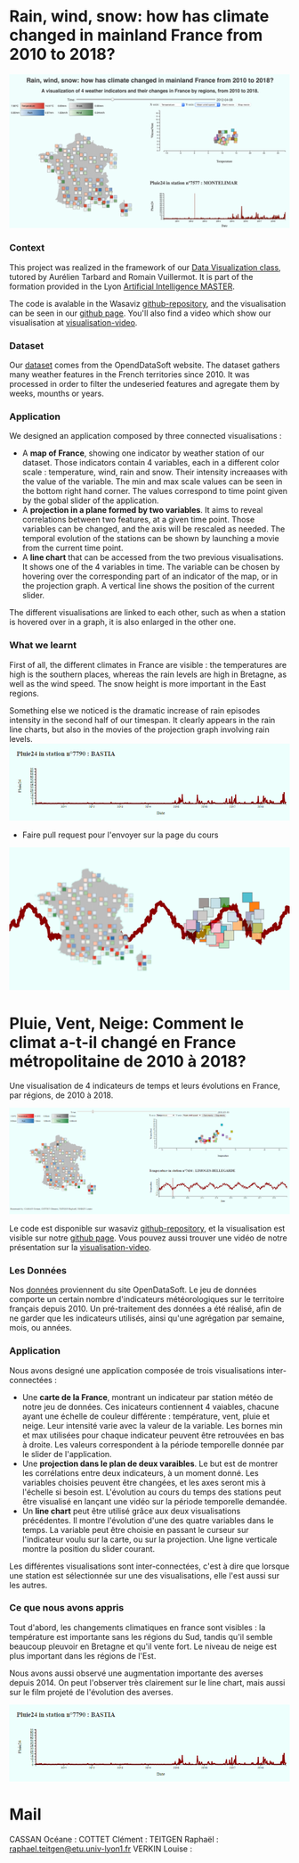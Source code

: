 # Rain, wind, snow: how has climate changed in mainland France from 2010 to 2018?


![image](https://github.com/wasaviz/wasaviz.github.io/blob/master/Images_video/teaser.png)


### Context

This project was realized in the framework of our [Data Visualization class](https://lyondataviz.github.io/teaching/lyon1-m2/2018/), tutored by Aurélien Tarbard and Romain Vuillermot. It is part of the formation provided in the Lyon [Artificial Intelligence MASTER](http://master-info.univ-lyon1.fr/IA/#intro).

The code is avalable in the Wasaviz   [github-repository](https://github.com/wasaviz/wasaviz.github.io.git), and the visualisation can be seen in our [github page](https://wasaviz.github.io/).
You'll also find a video which show our visualisation at [visualisation-video](https://github.com/wasaviz/wasaviz.github.io/blob/master/Images_video/project_video.mp4).
   
### Dataset

Our [dataset](https://public.opendatasoft.com/explore/dataset/donnees-synop-essentielles-omm/information/?sort=date) comes from the OpendDataSoft website. The dataset gathers many weather features in the French territories since 2010. It was processed in order to filter the undeseried features and agregate them by weeks, mounths or years.

### Application

We designed an application composed by three connected visualisations :

  - A **map of France**, showing one indicator by weather station of our dataset. Those indicators contain 4 variables, each in a different color scale : temperature, wind, rain and snow. Their intensity increaases with the value of the variable. The min and max scale values can be seen in the bottom right hand corner. The values correspond to time point given by the gobal slider of the application.
  - A **projection in a plane formed by two variables**. It aims to reveal correlations between two features, at a given time point. Those variables can be changed, and the axis will be rescaled as needed. The temporal evolution of the stations can be shown by launching a movie from the current time point. 
  - A **line chart** that can be accessed from the two previous visualisations. It shows one of the 4 variables in time. The variable can be chosen by hovering over the corresponding part of an indicator of the map, or in the projection graph. A vertical line shows the position of the current slider.

The different visualisations are linked to each other, such as when a station is hovered over in a graph, it is also enlarged in the other one. 

### What we learnt

First of all, the different climates in France are visible : the temperatures are high is the southern places, whereas the rain levels are high in Bretagne, as well as the wind speed. The snow height is more important in the East regions.

Something else we noticed is the dramatic increase of rain episodes intensity in the second half of our timespan. It clearly appears in the rain line charts, but also in the movies of the projection graph involving rain levels.
![image](https://github.com/wasaviz/wasaviz.github.io/blob/master/Images_video/rain.PNG)


- Faire pull request pour l'envoyer sur la page du cours

![image](https://github.com/wasaviz/wasaviz.github.io/blob/master/Images_video/thumbnail.png)

# Pluie, Vent, Neige: Comment le climat a-t-il changé en France métropolitaine de 2010 à 2018?

Une visualisation de 4 indicateurs de temps et leurs évolutions en France, par régions, de 2010 à 2018.

![image](https://github.com/wasaviz/wasaviz.github.io/blob/master/Images_video/all.PNG)

Le code est disponible sur wasaviz [github-repository](https://github.com/wasaviz/wasaviz.github.io.git), et la visualisation est visible sur notre [github page](https://wasaviz.github.io/).
Vous pouvez aussi trouver une vidéo de notre présentation sur la [visualisation-video](https://github.com/wasaviz/wasaviz.github.io/blob/master/Images_video/project_video.mp4).
   
### Les Données

Nos [données](https://public.opendatasoft.com/explore/dataset/donnees-synop-essentielles-omm/information/?sort=date) proviennent du site OpenDataSoft. Le jeu de données comporte un certain nombre d'indicateurs météorologiques sur le territoire français depuis 2010. Un pré-traitement des données a été réalisé, afin de ne garder que les indicateurs utilisés, ainsi qu'une agrégation par semaine, mois, ou années.

### Application

Nous avons designé une application composée de trois visualisations inter-connectées : 

  - Une **carte de la France**, montrant un indicateur par station météo de notre jeu de données. Ces inicateurs contiennent 4 vaiables, chacune ayant une échelle de couleur différente : température, vent, pluie et neige. Leur intensité varie avec la valeur de la variable. Les bornes min et max utilisées pour chaque indicateur peuvent être retrouvées en bas à droite. Les valeurs correspondent à la période temporelle donnée par le slider de l'application.
  - Une **projection dans le plan de deux varaibles**. Le but est de montrer les corrélations entre deux indicateurs, à un moment donné. Les variables choisies peuvent être changées, et les axes seront mis à l'échelle si besoin est. L'évolution au cours du temps des stations peut être visualisé en lançant une vidéo sur la période temporelle demandée. 
  - Un **line chart** peut être utilisé grâce aux deux visualisations précédentes. Il montre l'évolution d'une des quatre variables dans le temps. La variable peut être choisie en passant le curseur sur l'indicateur voulu sur la carte, ou sur la projection. Une ligne verticale montre la position du slider courant.

Les différentes visualisations sont inter-connectées, c'est à dire que lorsque une station est sélectionnée sur une des visualisations, elle l'est aussi sur les autres. 

### Ce que nous avons appris

Tout d'abord, les changements climatiques en france sont visibles : la température est importante sans les régions du Sud, tandis qu'il semble beaucoup pleuvoir en Bretagne et qu'il vente fort. Le niveau de neige est plus important dans les régions de l'Est.

Nous avons aussi observé une augmentation importante des averses depuis 2014. On peut l'observer très clairement sur le line chart, mais aussi sur le film projeté de l'évolution des averses.

![image](https://github.com/wasaviz/wasaviz.github.io/blob/master/Images_video/rain.PNG)

# Mail
CASSAN Océane : 
COTTET Clément : 
TEITGEN Raphaël : raphael.teitgen@etu.univ-lyon1.fr
VERKIN Louise : 
